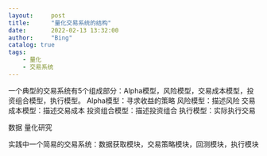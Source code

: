 ```yaml
---
layout:     post
title:      "量化交易系统的结构"
date:       2022-02-13 13:32:00
author:     "Bing"
catalog: true
tags:
    - 量化
    - 交易系统
---
```


一个典型的交易系统有5个组成部分：Alpha模型，风险模型，交易成本模型，投资组合模型，执行模型。
Alpha模型：寻求收益的策略
风险模型：描述风险
交易成本模型：描述交易成本
投资组合模型：描述投资组合
执行模型：实际执行交易

数据
量化研究

实践中一个简易的交易系统：数据获取模块，交易策略模块，回测模块，执行模块